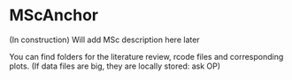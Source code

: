 # MScAnchor

(In construction) Will add MSc description here later

You can find folders for the literature review, rcode files and corresponding plots. (If data files are big, they are locally stored: ask OP)